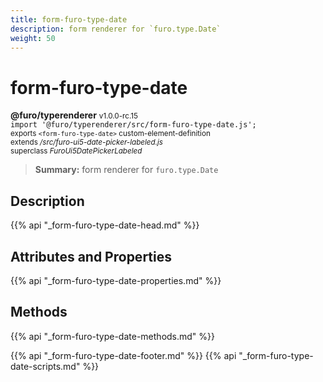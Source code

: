 ```yaml
---
title: form-furo-type-date
description: form renderer for `furo.type.Date`
weight: 50
---
```


# form-furo-type-date
**@furo/typerenderer** <small>v1.0.0-rc.15</small>
<br>`import '@furo/typerenderer/src/form-furo-type-date.js';`<small>
<br>exports `<form-furo-type-date>` custom-element-definition
<br>extends */src/furo-ui5-date-picker-labeled.js*
<br>superclass *FuroUi5DatePickerLabeled*</small>

> **Summary:** form renderer for `furo.type.Date`

## Description



{{% api "_form-furo-type-date-head.md" %}}

## Attributes and Properties
{{% api "_form-furo-type-date-properties.md" %}}



## Methods
{{% api "_form-furo-type-date-methods.md" %}}





{{% api "_form-furo-type-date-footer.md" %}}
{{% api "_form-furo-type-date-scripts.md" %}}
